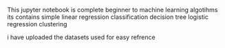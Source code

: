 This jupyter notebook is complete beginner to machine learning algotihms 
its contains simple linear regression
            classification
            decision tree
            logistic regression
            clustering

            
i have uploaded the datasets used  for easy refrence
